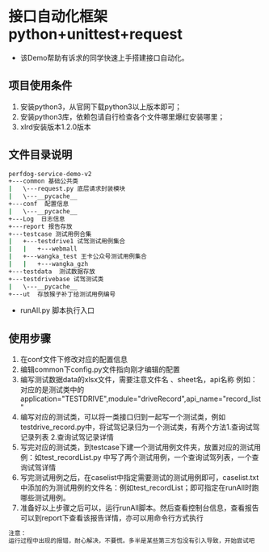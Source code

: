 # 接口自动化框架python+unittest+request 
+ 该Demo帮助有诉求的同学快速上手搭建接口自动化。

## 项目使用条件
1. 安装python3，从官网下载python3以上版本即可；
2. 安装python3库，依赖包请自行检查各个文件哪里爆红安装哪里；
3. xlrd安装版本1.2.0版本

## 文件目录说明
```bash
perfdog-service-demo-v2  
+---common 基础公共类
|   \---request.py 底层请求封装模块
|   \---__pycache__
+---conf  配置信息
|   \---__pycache__
+---Log  日志信息
+---report 报告存放
+---testcase 测试用例合集
|   +---testdrive1 试驾测试用例集合
|   |   +---webmall
|   +---wangka_test 王卡公众号测试用例集合
|   |   +---wangka_gzh
+---testdata  测试数据存放
+---testdrivebase 试驾测试类
|   \---__pycache__
+---ut  存放猴子补丁给测试用例编号

```
- runAll.py 脚本执行入口


## 使用步骤
1. 在conf文件下修改对应的配置信息
2. 编辑common下config.py文件指向刚才编辑的配置
3. 编写测试数据data的xlsx文件，需要注意文件名 、sheet名，api名称 例如：对应的是测试类中的application="TESTDRIVE",module="driveRecord",api_name="record_list"
4. 编写对应的测试类，可以将一类接口归到一起写一个测试类，例如testdrive_record.py中，将试驾记录归为一个测试类，有两个方法1.查询试驾记录列表 2.查询试驾记录详情
5. 写完对应的测试类，到testcase下建一个测试用例文件夹，放置对应的测试用例：如test_recordList.py 中写了两个测试用例，一个查询试驾列表，一个查询试驾详情
6. 写完测试用例之后，在caselist中指定需要测试的测试用例即可，caselist.txt中添加的为测试用例的文件名：例如test_recordList；即可指定在runAll时跑哪些测试用例。
7. 准备好以上步骤之后可以，运行runAll脚本。然后查看控制台信息，查看报告可以到report下查看该报告详情，亦可以用命令行方式执行
```python
注意：
运行过程中出现的报错，耐心解决，不要慌。多半是某些第三方包没有引入导致，开始尝试吧
